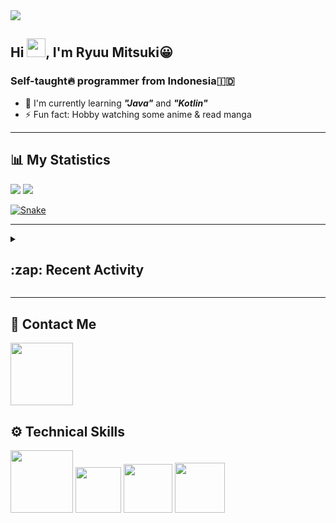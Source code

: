 <div id="header-badges">
    <!-- Profile Viewers -->
    <img src="https://komarev.com/ghpvc/?username=mitsuki31&color=blue&label=PROFILE+VIEWS">
</div>

## Hi <img src="https://media.giphy.com/media/hvRJCLFzcasrR4ia7z/giphy.gif" width="30px"/>, I'm Ryuu Mitsuki:grinning:
### Self-taught:fire: programmer from Indonesia:indonesia:

- :herb: I'm currently learning ***"Java"*** and ***"Kotlin"***
- :zap: Fun fact: Hobby watching some anime & read manga

---

## **:bar_chart: My Statistics**

<picture id="stats">
    <source 
            srcset="https://github-readme-stats.vercel.app/api?username=mitsuki31&show_icons=true&theme=tokyonight&include_all_commits=true&hide=stars&rank_icon=github"
            media="(prefers-color-scheme: dark)"
    />
    <source
            srcset="https://github-readme-stats.vercel.app/api?username=mitsuki31&show_icons=true&include_all_commits=true&hide=stars&rank_icon=github"
            media="(prefers-color-scheme: light), (prefers-color-scheme: no-preference)"
    />
    <img src="https://github-readme-stats.vercel.app/api?username=mitsuki31&show_icons=true&include_all_commits=true&hide=stars&rank_icon=github" />
</picture>

<picture id="top-langs">
    <source
            srcset="https://github-readme-stats.vercel.app/api/top-langs/?username=mitsuki31&layout=donut&theme=tokyonight&count_private=true&langs_count=8"
            media="(prefers-color-scheme: dark)"
    />
    <source
            srcset="https://github-readme-stats.vercel.app/api/top-langs/?username=mitsuki31&layout=donut&count_private=true&langs_count=8"
            media="(prefers-color-scheme: light), (prefers-color-scheme: no-preference)"
    />
    <img src="https://github-readme-stats.vercel.app/api/top-langs/?username=mitsuki31&layout=donut&langs_count=8&count_private=true" />
</picture>

[![Snake](https://github.com/mitsuki31/mitsuki31/blob/output/github-contribution-grid-snake.svg)](https://github.com/mitsuki31)

---

<details>
<summary><h2>:zap: Recent Activity</h2></summary>

<!--START_SECTION:activity-->
1. 💪 Opened PR [#55](https://github.com/mitsuki31/jmatrix/pull/55) in [mitsuki31/jmatrix](https://github.com/mitsuki31/jmatrix)
2. 🎉 Merged PR [#54](https://github.com/mitsuki31/jmatrix/pull/54) in [mitsuki31/jmatrix](https://github.com/mitsuki31/jmatrix)
3. 💪 Opened PR [#54](https://github.com/mitsuki31/jmatrix/pull/54) in [mitsuki31/jmatrix](https://github.com/mitsuki31/jmatrix)
4. 🚀 Published release [v0.1.5](https://github.com/v0.1.5) in [mitsuki31/conio_lt](https://github.com/mitsuki31/conio_lt)
5. 🎉 Merged PR [#2](https://github.com/mitsuki31/conio_lt/pull/2) in [mitsuki31/conio_lt](https://github.com/mitsuki31/conio_lt)
6. 💪 Opened PR [#2](https://github.com/mitsuki31/conio_lt/pull/2) in [mitsuki31/conio_lt](https://github.com/mitsuki31/conio_lt)
7. 🎉 Merged PR [#53](https://github.com/mitsuki31/jmatrix/pull/53) in [mitsuki31/jmatrix](https://github.com/mitsuki31/jmatrix)
8. 💪 Opened PR [#53](https://github.com/mitsuki31/jmatrix/pull/53) in [mitsuki31/jmatrix](https://github.com/mitsuki31/jmatrix)
9. 🎉 Merged PR [#52](https://github.com/mitsuki31/jmatrix/pull/52) in [mitsuki31/jmatrix](https://github.com/mitsuki31/jmatrix)
10. 🎉 Merged PR [#49](https://github.com/mitsuki31/jmatrix/pull/49) in [mitsuki31/jmatrix](https://github.com/mitsuki31/jmatrix)
<!--END_SECTION:activity-->
</details>

---

## **:iphone: Contact Me**
<div id="socials" align="left">
    <a href="https://twitter.com/ryuumitsuki31">
        <img
             src="https://img.shields.io/badge/Twitter-1DA1F2?style=for-the-badge&logo=twitter&logoColor=white"
             width="100px"
        >
    </a>
</div>


## **:gear: Technical Skills**
<div id="skills" align="left">
    <!-- Python -->
    <a>
        <img
             src="https://img.shields.io/badge/Python-14354C?style=for-the-badge&logo=python&logoColor=white"
             width="100px"
        >
    </a>
    <!-- C++ -->
    <a>
        <img
             src="https://img.shields.io/badge/C%2B%2B-00599C?style=for-the-badge&logo=c%2B%2B&logoColor=white"
             width="73px"
        >
    </a>
    <!-- Java -->
    <a>
        <img
             src="https://img.shields.io/badge/Java-ED8B00?style=for-the-badge&logo=openjdk&logoColor=white"
             width="78px"
        >
    </a>
    <!-- Ruby -->
    <a>
        <img
             src="https://img.shields.io/badge/Ruby-CC342D?style=for-the-badge&logo=ruby&logoColor=white"
             width="80px"
        >
    </a>
</div>
